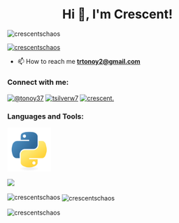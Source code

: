 <h1 align="center">Hi 👋, I'm Crescent!</h1>
<p align="left"> <img src="https://komarev.com/ghpvc/?username=crescentschaos&label=Profile%20views&color=0e75b6&style=flat" alt="crescentschaos" /> </p>

<p align="left"> <a href="https://github.com/ryo-ma/github-profile-trophy"><img src="https://github-profile-trophy.vercel.app/?username=crescentschaos" alt="crescentschaos" /></a> </p>

- 📫 How to reach me **trtonoy2@gmail.com**

<h3 align="left">Connect with me:</h3>
<p align="left">
<a href="https://twitter.com/@tonoy37" target="blank"><img align="center" src="https://raw.githubusercontent.com/rahuldkjain/github-profile-readme-generator/master/src/images/icons/Social/twitter.svg" alt="@tonoy37" height="30" width="40" /></a>
<a href="https://fb.com/tsilverw7" target="blank"><img align="center" src="https://raw.githubusercontent.com/rahuldkjain/github-profile-readme-generator/master/src/images/icons/Social/facebook.svg" alt="tsilverw7" height="30" width="40" /></a>
<a href="https://www.youtube.com/c/crescent." target="blank"><img align="center" src="https://raw.githubusercontent.com/rahuldkjain/github-profile-readme-generator/master/src/images/icons/Social/youtube.svg" alt="crescent." height="30" width="40" /></a>
</p>

<h3 align="left">Languages and Tools:</h3>
<p align="left"> <a href="https://www.python.org" target="_blank" rel="noreferrer"> <img src="https://raw.githubusercontent.com/devicons/devicon/master/icons/python/python-original.svg" alt="python" width="100" height="100"/> </a> </p>
<p align="left"> <a href="https://github.com/CrescentsChaos/PokemonCrescentVersion">
  <img height="100" src="https://media.discordapp.net/attachments/982880054583394375/1082982994131828756/20230308_170704.png"/>
</a> </p>
<p><img align="left" src="https://github-readme-stats.vercel.app/api/top-langs?username=crescentschaos&show_icons=true&locale=en&theme=dark" alt="crescentschaos" /></p>

<p>&nbsp;<img align="center" src="https://github-readme-stats.vercel.app/api?username=crescentschaos&show_icons=true&locale=en&theme=dark" alt="crescentschaos" /></p>

<p><img align="center" src="https://github-readme-streak-stats.herokuapp.com/?user=crescentschaos&theme=dark" alt="crescentschaos" /></p>
